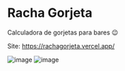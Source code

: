 # Racha Gorjeta

Calculadora de gorjetas para bares 😉

Site: https://rachagorjeta.vercel.app/

![image](https://user-images.githubusercontent.com/104142117/224542221-9f73bc0e-e581-4f40-b071-e20a49b3ac9c.png)
![image](https://user-images.githubusercontent.com/104142117/224542251-5122064c-24f8-4527-83c5-d4caef8a12db.png)
 